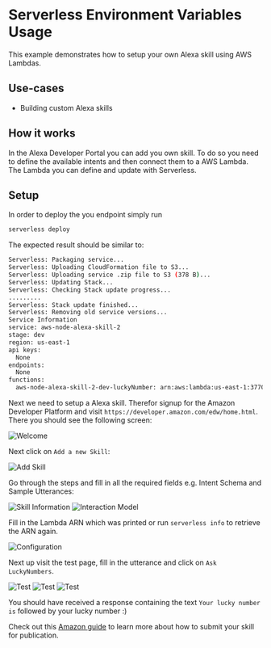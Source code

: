# Serverless Environment Variables Usage

This example demonstrates how to setup your own Alexa skill using AWS Lambdas.

## Use-cases

- Building custom Alexa skills

## How it works

In the Alexa Developer Portal you can add you own skill. To do so you need to define the available intents and then connect them to a AWS Lambda. The Lambda you can define and update with Serverless.

## Setup

In order to deploy the you endpoint simply run

```bash
serverless deploy
```

The expected result should be similar to:

```bash
Serverless: Packaging service...
Serverless: Uploading CloudFormation file to S3...
Serverless: Uploading service .zip file to S3 (378 B)...
Serverless: Updating Stack...
Serverless: Checking Stack update progress...
.........
Serverless: Stack update finished...
Serverless: Removing old service versions...
Service Information
service: aws-node-alexa-skill-2
stage: dev
region: us-east-1
api keys:
  None
endpoints:
  None
functions:
  aws-node-alexa-skill-2-dev-luckyNumber: arn:aws:lambda:us-east-1:377024778620:function:aws-node-alexa-skill-2-dev-luckyNumber

```

Next we need to setup a Alexa skill. Therefor signup for the Amazon Developer Platform and visit `https://developer.amazon.com/edw/home.html`. There you should see the following screen:

![Welcome](https://cloud.githubusercontent.com/assets/223045/21183285/8403b37c-c207-11e6-89c0-d36582010af8.png)

Next click on `Add a new Skill`:

![Add Skill](https://cloud.githubusercontent.com/assets/223045/21183286/84051262-c207-11e6-8422-945b6b45e83b.png)

Go through the steps and fill in all the required fields e.g. Intent Schema and Sample Utterances:

![Skill Information](https://cloud.githubusercontent.com/assets/223045/21183279/83eec480-c207-11e6-841b-d8925f0804a5.png)
![Interaction Model](https://cloud.githubusercontent.com/assets/223045/21183280/83ef3d84-c207-11e6-87a5-bb8dcbb903f8.png)

Fill in the Lambda ARN which was printed or run `serverless info` to retrieve the ARN again.

![Configuration](https://cloud.githubusercontent.com/assets/223045/21183281/83f17086-c207-11e6-89b7-2f6d96ac559c.png)

Next up visit the test page, fill in the utterance and click on `Ask LuckyNumbers`.

![Test](https://cloud.githubusercontent.com/assets/223045/21183283/83f1f632-c207-11e6-858d-41b1a3154e91.png)
![Test](https://cloud.githubusercontent.com/assets/223045/21183282/83f1f628-c207-11e6-974e-b7c051ffb6eb.png)
![Test](https://cloud.githubusercontent.com/assets/223045/21183284/83f708ac-c207-11e6-8199-9489e8f3e494.png)

You should have received a response containing the text `Your lucky number is` followed by your lucky number :)

Check out this [Amazon guide](https://developer.amazon.com/public/solutions/alexa/alexa-skills-kit/overviews/steps-to-build-a-custom-skill#your-skill-is-published-now-what) to learn more about how to submit your skill for publication.

